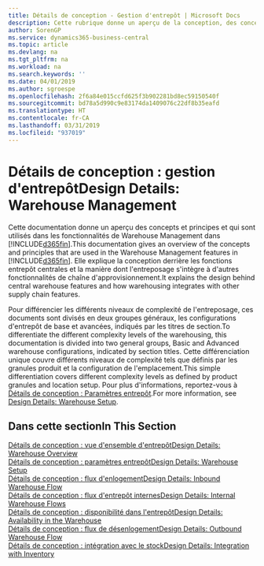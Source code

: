 ```yaml
---
title: Détails de conception - Gestion d'entrepôt | Microsoft Docs
description: Cette rubrique donne un aperçu de la conception, des concepts et des principes associés aux fonctionnalités de gestion d'entrepôt dans Business Central.
author: SorenGP
ms.service: dynamics365-business-central
ms.topic: article
ms.devlang: na
ms.tgt_pltfrm: na
ms.workload: na
ms.search.keywords: ''
ms.date: 04/01/2019
ms.author: sgroespe
ms.openlocfilehash: 2f6a84e015ccfd625f3b902281bd8ec59150540f
ms.sourcegitcommit: bd78a5d990c9e83174da1409076c22df8b35eafd
ms.translationtype: HT
ms.contentlocale: fr-CA
ms.lasthandoff: 03/31/2019
ms.locfileid: "937019"
---
```

# <a name="design-details-warehouse-management"></a><span data-ttu-id="bd914-103">Détails de conception : gestion d'entrepôt</span><span class="sxs-lookup"><span data-stu-id="bd914-103">Design Details: Warehouse Management</span></span>
<span data-ttu-id="bd914-104">Cette documentation donne un aperçu des concepts et principes et qui sont utilisés dans les fonctionnalités de Warehouse Management dans [!INCLUDE[d365fin](includes/d365fin_md.md)].</span><span class="sxs-lookup"><span data-stu-id="bd914-104">This documentation gives an overview of the concepts and principles that are used in the Warehouse Management features in [!INCLUDE[d365fin](includes/d365fin_md.md)].</span></span> <span data-ttu-id="bd914-105">Elle explique la conception derrière les fonctions entrepôt centrales et la manière dont l'entreposage s'intègre à d'autres fonctionnalités de chaîne d'approvisionnement.</span><span class="sxs-lookup"><span data-stu-id="bd914-105">It explains the design behind central warehouse features and how warehousing integrates with other supply chain features.</span></span>  

<span data-ttu-id="bd914-106">Pour différencier les différents niveaux de complexité de l'entreposage, ces documents sont divisés en deux groupes généraux, les configurations d'entrepôt de base et avancées, indiqués par les titres de section.</span><span class="sxs-lookup"><span data-stu-id="bd914-106">To differentiate the different complexity levels of the warehousing, this documentation is divided into two general groups, Basic and Advanced warehouse configurations, indicated by section titles.</span></span> <span data-ttu-id="bd914-107">Cette différenciation unique couvre différents niveaux de complexité tels que définis par les granules produit et la configuration de l'emplacement.</span><span class="sxs-lookup"><span data-stu-id="bd914-107">This simple differentiation covers different complexity levels as defined by product granules and location setup.</span></span> <span data-ttu-id="bd914-108">Pour plus d'informations, reportez\-vous à [Détails de conception : Paramètres entrepôt](design-details-warehouse-setup.md).</span><span class="sxs-lookup"><span data-stu-id="bd914-108">For more information, see [Design Details: Warehouse Setup](design-details-warehouse-setup.md).</span></span>  

## <a name="in-this-section"></a><span data-ttu-id="bd914-109">Dans cette section</span><span class="sxs-lookup"><span data-stu-id="bd914-109">In This Section</span></span>  
[<span data-ttu-id="bd914-110">Détails de conception : vue d'ensemble d'entrepôt</span><span class="sxs-lookup"><span data-stu-id="bd914-110">Design Details: Warehouse Overview</span></span>](design-details-warehouse-overview.md)  
[<span data-ttu-id="bd914-111">Détails de conception : paramètres entrepôt</span><span class="sxs-lookup"><span data-stu-id="bd914-111">Design Details: Warehouse Setup</span></span>](design-details-warehouse-setup.md)  
[<span data-ttu-id="bd914-112">Détails de conception : flux d'enlogement</span><span class="sxs-lookup"><span data-stu-id="bd914-112">Design Details: Inbound Warehouse Flow</span></span>](design-details-inbound-warehouse-flow.md)  
[<span data-ttu-id="bd914-113">Détails de conception : flux d'entrepôt internes</span><span class="sxs-lookup"><span data-stu-id="bd914-113">Design Details: Internal Warehouse Flows</span></span>](design-details-internal-warehouse-flows.md)  
[<span data-ttu-id="bd914-114">Détails de conception : disponibilité dans l'entrepôt</span><span class="sxs-lookup"><span data-stu-id="bd914-114">Design Details: Availability in the Warehouse</span></span>](design-details-availability-in-the-warehouse.md)  
[<span data-ttu-id="bd914-115">Détails de conception : flux de désenlogement</span><span class="sxs-lookup"><span data-stu-id="bd914-115">Design Details: Outbound Warehouse Flow</span></span>](design-details-outbound-warehouse-flow.md)  
[<span data-ttu-id="bd914-116">Détails de conception : intégration avec le stock</span><span class="sxs-lookup"><span data-stu-id="bd914-116">Design Details: Integration with Inventory</span></span>](design-details-integration-with-inventory.md)
